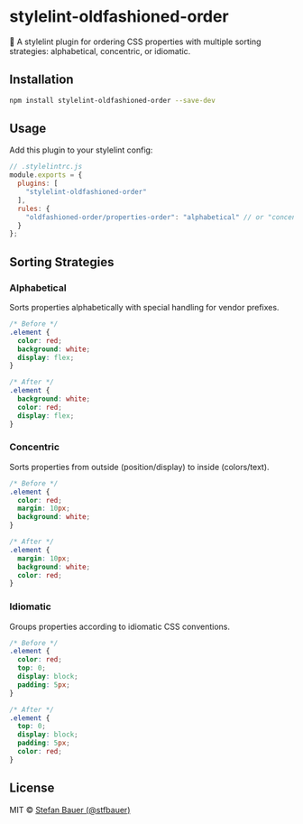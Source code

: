 # stylelint-oldfashioned-order

🎨 A stylelint plugin for ordering CSS properties with multiple sorting strategies: alphabetical, concentric, or idiomatic.

## Installation

```bash
npm install stylelint-oldfashioned-order --save-dev
```

## Usage

Add this plugin to your stylelint config:

```js
// .stylelintrc.js
module.exports = {
  plugins: [
    "stylelint-oldfashioned-order"
  ],
  rules: {
    "oldfashioned-order/properties-order": "alphabetical" // or "concentric", "idiomatic"
  }
};
```

## Sorting Strategies

### Alphabetical

Sorts properties alphabetically with special handling for vendor prefixes.

```css
/* Before */
.element {
  color: red;
  background: white;
  display: flex;
}

/* After */
.element {
  background: white;
  color: red;
  display: flex;
}
```

### Concentric

Sorts properties from outside (position/display) to inside (colors/text).

```css
/* Before */
.element {
  color: red;
  margin: 10px;
  background: white;
}

/* After */
.element {
  margin: 10px;
  background: white;
  color: red;
}
```

### Idiomatic

Groups properties according to idiomatic CSS conventions.

```css
/* Before */
.element {
  color: red;
  top: 0;
  display: block;
  padding: 5px;
}

/* After */
.element {
  top: 0;
  display: block;
  padding: 5px;
  color: red;
}
```

## License

MIT © [Stefan Bauer (@stfbauer)](https://github.com/stfbauer)
